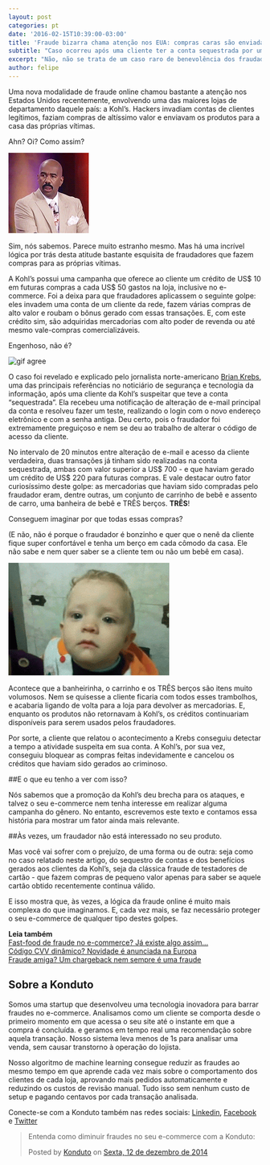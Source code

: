 ```yaml
---
layout: post
categories: pt
date: '2016-02-15T10:39:00-03:00'
title: 'Fraude bizarra chama atenção nos EUA: compras caras são enviadas para casa das vítimas'
subtitle: "Caso ocorreu após uma cliente ter a conta sequestrada por um fraudador bastante preguiçoso"
excerpt: "Não, não se trata de um caso raro de benevolência dos fraudadores. Mas uma prática surpreendente e bastante engenhosa"
author: felipe
---
```

Uma nova modalidade de fraude online chamou bastante a atenção nos Estados Unidos recentemente, envolvendo uma das maiores lojas de departamento daquele país: a Kohl’s. Hackers invadiam contas de clientes legítimos, faziam compras de altíssimo valor e enviavam os produtos para a casa das próprias vítimas. 

Ahn? Oi? Como assim?

![gif oi](/images/160216-oicomo.gif)

Sim, nós sabemos. Parece muito estranho mesmo. Mas há uma incrível lógica por trás desta atitude bastante esquisita de fraudadores que fazem compras para as próprias vítimas. 

A Kohl’s possui uma campanha que oferece ao cliente um crédito de US$ 10 em futuras compras a cada US$ 50 gastos na loja, inclusive no e-commerce. Foi a deixa para que fraudadores aplicassem o seguinte golpe: eles invadem uma conta de um cliente da rede, fazem várias compras de alto valor e roubam o bônus gerado com essas transações. E, com este crédito sim, são adquiridas mercadorias com alto poder de revenda ou até mesmo vale-compras comercializáveis. 

Engenhoso, não é? 

![gif agree](/images/160216-iagree.gif)

O caso foi revelado e explicado pelo jornalista norte-americano [Brian Krebs](http://krebsonsecurity.com/2016/02/fraudsters-tap-kohls-cash-for-cold-cash/), uma das principais referências no noticiário de segurança e tecnologia da informação, após uma cliente da Kohl’s suspeitar que teve a conta “sequestrada”. Ela recebeu uma notificação de alteração de e-mail principal da conta e resolveu fazer um teste, realizando o login com o novo endereço eletrônico e com a senha antiga. Deu certo, pois o fraudador foi extremamente preguiçoso e nem se deu ao trabalho de alterar o código de acesso da cliente. 

No intervalo de 20 minutos entre alteração de e-mail e acesso da cliente verdadeira, duas transações já tinham sido realizadas na conta sequestrada, ambas com valor superior a US$ 700 - e que haviam gerado um crédito de US$ 220 para futuras compras. E vale destacar outro fator curiosíssimo deste golpe: as mercadorias que haviam sido compradas pelo fraudador eram, dentre outras, um conjunto de carrinho de bebê e assento de carro, uma banheira de bebê e TRÊS berços. **TRÊS**!  

Conseguem imaginar por que todas essas compras? 

(E não, não é porque o fraudador é bonzinho e quer que o nenê da cliente fique super confortável e tenha um berço em cada cômodo da casa. Ele não sabe e nem quer saber se a cliente tem ou não um bebê em casa).  

![gif sadbaby](/images/160216-sadbaby.gif)

Acontece que a banheirinha, o carrinho e os TRÊS berços são itens muito volumosos. Nem se quisesse a cliente ficaria com todos esses trambolhos, e acabaria ligando de volta para a loja para devolver as mercadorias. E, enquanto os produtos não retornavam à Kohl’s, os créditos continuariam disponíveis para serem usados pelos fraudadores.

Por sorte, a cliente que relatou o acontecimento a Krebs conseguiu detectar a tempo a atividade suspeita em sua conta. A Kohl’s, por sua vez, conseguiu bloquear as compras feitas indevidamente e cancelou os créditos que haviam sido gerados ao criminoso. 

##E o que eu tenho a ver com isso?

Nós sabemos que a promoção da Kohl’s deu brecha para os ataques, e talvez o seu e-commerce nem tenha interesse em realizar alguma campanha do gênero. No entanto, escrevemos este texto e contamos essa história para mostrar um fator ainda mais relevante. 

##Às vezes, um fraudador não está interessado no seu produto. 

Mas você vai sofrer com o prejuízo, de uma forma ou de outra: seja como no caso relatado neste artigo, do sequestro de contas e dos benefícios gerados aos clientes da Kohl’s, seja da clássica fraude de testadores de cartão - que fazem compras de pequeno valor apenas para saber se aquele cartão obtido recentemente continua válido. 

E isso mostra que, às vezes, a lógica da fraude online é muito mais complexa do que imaginamos. E, cada vez mais, se faz necessário proteger o seu e-commerce de qualquer tipo destes golpes. 

**Leia também**  
[Fast-food de fraude no e-commerce? Já existe algo assim...](http://blog.konduto.com/pt/2015/10/fast-food-de-fraude-no-ecommerce/?utm_source=konduto&utm_medium=blog&utm_campaign=conteudo)  
[Código CVV dinâmico? Novidade é anunciada na Europa](http://blog.konduto.com/pt/2015/10/codigo-cvv-dinamico-novidade-e-anunciada-na-europa/?utm_source=konduto&utm_medium=blog&utm_campaign=conteudo)  
[Fraude amiga? Um chargeback nem sempre é uma fraude](http://blog.konduto.com/pt/2015/05/fraude-amiga/?utm_source=konduto&utm_medium=blog&utm_campaign=conteudo)  
## Sobre a Konduto

Somos uma startup que desenvolveu uma tecnologia inovadora para barrar fraudes no e-commerce. Analisamos como um cliente se comporta desde o primeiro momento em que acessa o seu site até o instante em que a compra é concluída. e geramos em tempo real uma recomendação sobre aquela transação. Nosso sistema leva menos de 1s para analisar uma venda, sem causar transtorno à operação do lojista.

Nosso algoritmo de machine learning consegue reduzir as fraudes ao mesmo tempo em que aprende cada vez mais sobre o comportamento dos clientes de cada loja, aprovando mais pedidos automaticamente e reduzindo os custos de revisão manual. Tudo isso sem nenhum custo de setup e pagando centavos por cada transação analisada. 

Conecte-se com a Konduto também nas redes sociais: [Linkedin](https://www.linkedin.com/company/konduto), [Facebook](https://www.facebook.com/konduto) e [Twitter](https://twitter.com/KondutoBR)  

<div id="fb-root"></div><script>(function(d, s, id) {  var js, fjs = d.getElementsByTagName(s)[0];  if (d.getElementById(id)) return;  js = d.createElement(s); js.id = id;  js.src = "//connect.facebook.net/pt_BR/sdk.js#xfbml=1&version=v2.3";  fjs.parentNode.insertBefore(js, fjs);}(document, 'script', 'facebook-jssdk'));</script><div class="fb-post" data-href="https://www.facebook.com/konduto/videos/613187352119217/" data-width="650"><div class="fb-xfbml-parse-ignore"><blockquote cite="https://www.facebook.com/konduto/videos/613187352119217/"><p>Entenda como diminuir fraudes no seu e-commerce com a Konduto:</p>Posted by <a href="https://www.facebook.com/konduto/">Konduto</a> on&nbsp;<a href="https://www.facebook.com/konduto/videos/613187352119217/">Sexta, 12 de dezembro de 2014</a></blockquote></div></div>